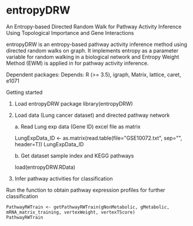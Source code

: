 # entropyDRW
An Entropy-based Directed Random Walk for Pathway Activity Inference Using Topological Importance and Gene Interactions

entropyDRW is an entropy-based pathway activity inference method using directed random walks on graph. It implements entropy as a parameter variable for random walking in a biological network and Entropy Weight Method (EWM) is applied in for pathway activity inference.  

Dependent packages: Depends: R (>= 3.5), igraph, Matrix, lattice, caret, e1071 

Getting started

1. Load entropyDRW package
library(entropyDRW)

2. Load data (Lung cancer dataset) and directed pathway network

    a. Read Lung exp data (Gene ID) excel file as matrix
     
     LungExpData_ID <- as.matrix(read.table(file="GSE10072.txt", sep="", header=T))
     LungExpData_ID

    b. Get dataset sample index and KEGG pathways
     
     load(entropyDRW.RData)

3. Infer pathway activities for classification

Run the function to obtain pathway expression profiles for further classification

    PathwayRWTrain <- getPathwayRWTrain(gNonMetabolic, gMetabolic, mRNA_matrix_training, vertexWeight, vertexTScore)
    PathwayRWTrain
